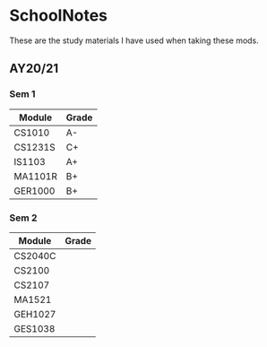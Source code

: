 # SchoolNotes #

These are the study materials I have used when taking these mods.

## AY20/21 ##
 ### Sem 1 ###
  Module | Grade
  ------ | ------
  CS1010 | A-
  CS1231S | C+
  IS1103 | A+
  MA1101R | B+
  GER1000 | B+
 ### Sem 2 ###
  Module | Grade
  ------ | ------
  CS2040C | 
  CS2100 | 
  CS2107 | 
  MA1521 | 
  GEH1027 |
  GES1038 |
  

